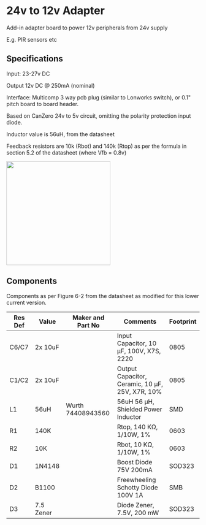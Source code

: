 # 24v to 12v Adapter

Add-in adapter board to power 12v peripherals from 24v supply

E.g. PIR sensors etc

## Specifications

Input: 23-27v DC

Output 12v DC @ 250mA (nominal)

Interface: Multicomp 3 way pcb plug (similar to Lonworks switch), or 0.1" pitch board to board header.

Based on CanZero 24v to 5v circuit, omitting the polarity protection input diode.

Inductor value is 56uH, from the datasheet

Feedback resistors are 10k (Rbot) and 140k (Rtop) as per the formula in section 5.2 of the datasheet (where Vfb = 0.8v)

<img src="file:///home/david/.config/marktext/images/2022-11-07-12-21-44-image.png" title="" alt="" width="271">

## Components

Components as per Figure 6-2 from the datasheet as modified for this lower current version.

| Res Def | Value     | Maker and Part No | Comments                                        | Footprint |
| ------- | --------- | ----------------- | ----------------------------------------------- | --------- |
| C6/C7   | 2x 10uF   |                   | Input Capacitor, 10 μF, 100V, X7S, 2220         | 0805      |
| C1/C2   | 2x 10uF   |                   | Output Capacitor, Ceramic, 10 μF, 25V, X7R, 10% | 0805      |
| L1      | 56uH      | Wurth 74408943560 | 56uH 56 μH, Shielded Power Inductor             | SMD       |
| R1      | 140K      |                   | Rtop, 140 KΩ, 1/10W, 1%                         | 0603      |
| R2      | 10K       |                   | Rbot, 10 KΩ, 1/10W, 1%                          | 0603      |
| D1      | 1N4148    |                   | Boost Diode  75V 200mA                          | SOD323    |
| D2      | B1100     |                   | Freewheeling Schotty Diode 100V 1A              | SMB       |
| D3      | 7.5 Zener |                   | Diode Zener, 7.5V, 200 mW                       | SOD323    |
